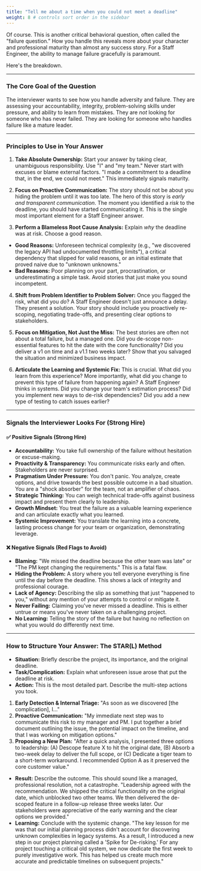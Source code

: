 ```yaml
---
title: "Tell me about a time when you could not meet a deadline"
weight: 8 # controls sort order in the sidebar
---
```


Of course. This is another critical behavioral question, often called the "failure question." How you handle this reveals more about your character and professional maturity than almost any success story. For a Staff Engineer, the ability to manage failure gracefully is paramount.

Here's the breakdown.

---

### The Core Goal of the Question

The interviewer wants to see how you handle adversity and failure. They are assessing your accountability, integrity, problem-solving skills under pressure, and ability to learn from mistakes. They are _not_ looking for someone who has never failed. They are looking for someone who handles failure like a mature leader.

---

### Principles to Use in Your Answer

1. **Take Absolute Ownership:** Start your answer by taking clear, unambiguous responsibility. Use "I" and "my team." Never start with excuses or blame external factors. "I made a commitment to a deadline that, in the end, we could not meet." This immediately signals maturity.

2. **Focus on Proactive Communication:** The story should not be about you hiding the problem until it was too late. The hero of this story is _early and transparent communication_. The moment you identified a _risk_ to the deadline, you should have started communicating it. This is the single most important element for a Staff Engineer answer.

3. **Perform a Blameless Root Cause Analysis:** Explain _why_ the deadline was at risk. Choose a good reason.

- **Good Reasons:** Unforeseen technical complexity (e.g., "we discovered the legacy API had undocumented throttling limits"), a critical dependency that slipped for valid reasons, or an initial estimate that proved naive due to "unknown unknowns."
- **Bad Reasons:** Poor planning on your part, procrastination, or underestimating a simple task. Avoid stories that just make you sound incompetent.

4. **Shift from Problem Identifier to Problem Solver:** Once you flagged the risk, what did you _do_? A Staff Engineer doesn't just announce a delay. They present a solution. Your story should include you proactively re-scoping, negotiating trade-offs, and presenting clear options to stakeholders.

5. **Focus on Mitigation, Not Just the Miss:** The best stories are often not about a total failure, but a managed one. Did you de-scope non-essential features to hit the date with the core functionality? Did you deliver a v1 on time and a v1.1 two weeks later? Show that you salvaged the situation and minimized business impact.

6. **Articulate the Learning and Systemic Fix:** This is crucial. What did you learn from this experience? More importantly, what did you change to prevent this type of failure from happening again? A Staff Engineer thinks in systems. Did you change your team's estimation process? Did you implement new ways to de-risk dependencies? Did you add a new type of testing to catch issues earlier?

---

### Signals the Interviewer Looks For (Strong Hire)

#### ✅ Positive Signals (Strong Hire)

- **Accountability:** You take full ownership of the failure without hesitation or excuse-making.
- **Proactivity & Transparency:** You communicate risks early and often. Stakeholders are never surprised.
- **Pragmatism Under Pressure:** You don't panic. You analyze, create options, and drive towards the best possible outcome in a bad situation. You are a "shock absorber" for the team, not an amplifier of chaos.
- **Strategic Thinking:** You can weigh technical trade-offs against business impact and present them clearly to leadership.
- **Growth Mindset:** You treat the failure as a valuable learning experience and can articulate exactly what you learned.
- **Systemic Improvement:** You translate the learning into a concrete, lasting process change for your team or organization, demonstrating leverage.

#### ❌ Negative Signals (Red Flags to Avoid)

- **Blaming:** "We missed the deadline because the other team was late" or "The PM kept changing the requirements." This is a fatal flaw.
- **Hiding the Problem:** A story where you tell everyone everything is fine until the day before the deadline. This shows a lack of integrity and professional courage.
- **Lack of Agency:** Describing the slip as something that just "happened to you," without any mention of your attempts to control or mitigate it.
- **Never Failing:** Claiming you've never missed a deadline. This is either untrue or means you've never taken on a challenging project.
- **No Learning:** Telling the story of the failure but having no reflection on what you would do differently next time.

---

### How to Structure Your Answer: The STAR(L) Method

- **Situation:** Briefly describe the project, its importance, and the original deadline.
- **Task/Complication:** Explain what unforeseen issue arose that put the deadline at risk.
- **Action:** This is the most detailed part. Describe the multi-step actions you took.

1.  **Early Detection & Internal Triage:** "As soon as we discovered [the complication], I..."
2.  **Proactive Communication:** "My immediate next step was to communicate this risk to my manager and PM. I put together a brief document outlining the issue, the potential impact on the timeline, and that I was working on mitigation options."
3.  **Proposing a New Plan:** "After a quick analysis, I presented three options to leadership: (A) Descope feature X to hit the original date, (B) Absorb a two-week delay to deliver the full scope, or (C) Dedicate a tiger team to a short-term workaround. I recommended Option A as it preserved the core customer value."

- **Result:** Describe the outcome. This should sound like a managed, professional resolution, not a catastrophe. "Leadership agreed with the recommendation. We shipped the critical functionality on the original date, which unblocked two other teams. We then delivered the de-scoped feature in a follow-up release three weeks later. Our stakeholders were appreciative of the early warning and the clear options we provided."
- **Learning:** Conclude with the systemic change. "The key lesson for me was that our initial planning process didn't account for discovering unknown complexities in legacy systems. As a result, I introduced a new step in our project planning called a 'Spike for De-risking.' For any project touching a critical old system, we now dedicate the first week to purely investigative work. This has helped us create much more accurate and predictable timelines on subsequent projects."
